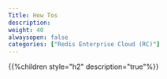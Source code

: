 ```yaml
---
Title: How Tos
description: 
weight: 40
alwaysopen: false
categories: ["Redis Enterprise Cloud (RC)"]
---
```

{{%children style="h2" description="true"%}}